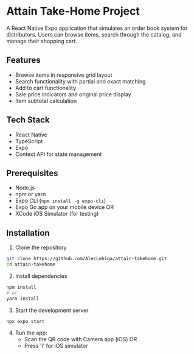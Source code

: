 # Attain Take-Home Project

A React Native Expo application that simulates an order book system for distributors. Users can browse items, search through the catalog, and manage their shopping cart.

## Features

- Browse items in responsive grid layout
- Search functionality with partial and exact matching
- Add to cart functionality
- Sale price indicators and original price display
- Item subtotal calculation

## Tech Stack

- React Native
- TypeScript
- Expo
- Context API for state management

## Prerequisites

- Node.js 
- npm or yarn
- Expo CLI (`npm install -g expo-cli`)
- Expo Go app on your mobile device OR 
- XCode iOS Simulator (for testing)

## Installation

1. Clone the repository
```bash
git clone https://github.com/AlecLebiga/attain-takehome.git
cd attain-takehome
```

2. Install dependencies
```bash
npm install
# or
yarn install
```

3. Start the development server
```bash
npx expo start
```

4. Run the app:
   - Scan the QR code with Camera app (iOS) OR 
   - Press 'i' for iOS simulator
